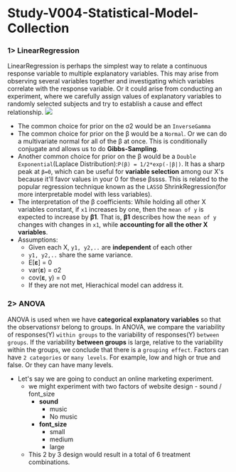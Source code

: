# Study-V004-Statistical-Model-Collection


### 1> LinearRegression
LinearRegression is perhaps the simplest way to relate a continuous response variable to multiple explanatory variables. This may arise from observing several variables together and investigating which variables correlate with the response variable. Or it could arise from conducting an experiment, where we carefully assign values of explanatory variables to randomly selected subjects and try to establish a cause and effect relationship. 
<img src="https://user-images.githubusercontent.com/31917400/48806376-042c3380-ed12-11e8-8f37-67ef2e4e9ce7.jpg" />

 - The common choice for prior on the σ2 would be an `InverseGamma`
 - The common choice for prior on the β would be a `Normal`. Or we can do a multivariate normal for all of the β at once. This is conditionally conjugate and allows us to do **Gibbs-Sampling**.
 - Another common choice for prior on the β would be a `Double Exponential`(Laplace Distribution):`P(β) = 1/2*exp(-|β|)`. It has a sharp peak at `β=0`, which can be useful for **variable selection** among our X's because it'll favor values in your 0 for these βssss. This is related to the popular regression technique known as the `LASSO` ShrinkRegression(for more interpretable model with less variables). 
 - The interpretation of the β coefficients: While holding all other X variables constant, if `x1` increases by one, then the `mean of y` is expected to increase by **β1**. That is, **β1** describes how the `mean of y` changes with changes in `x1`, while **accounting for all the other X variables**. 
 - Assumptions: 
   - Given each X, `y1, y2,..` are **independent** of each other
   - `y1, y2,..` share the same variance.
   - E[**ε**] = 0
   - var(**ε**) = σ2
   - cov(**ε**, y) = 0
   - If they are not met, Hierachical model can address it. 





### 2> ANOVA
ANOVA is used when we have **categorical explanatory variables** so that the observations`Y` belong to groups. In ANOVA, we compare the variability of responses(Y) `within groups` to the variability of responses(Y) `between groups`. If the variability **between groups** is large, relative to the variability within the groups, we conclude that there is a `grouping effect`. Factors can have `2 categories` or `many levels`. For example, low and high or true and false. Or they can have many levels. 
 - Let's say we are going to conduct an online marketing experiment.
   - we might experiment with two factors of website design - sound / font_size
     - __sound__
       - music
       - No music
     - __font_size__
       - small
       - medium
       - large
   - This 2 by 3 design would result in a total of 6 treatment combinations.        










































































